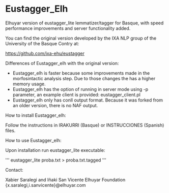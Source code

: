 # Eustagger_Elh
Elhuyar version of eustagger_lite lemmatizer/tagger for Basque, with speed performance improvements and server functionality added.

You can find the original version developed by the IXA NLP group of the University of the Basque Contry at:

https://github.com/ixa-ehu/eustagger


Differences of Eustagger_elh with the original version:

- Eustagger_elh is faster because some improvements made in the morfosintactic analysis step. Due to those changes the has a higher memory usage.
- Eustagger_elh has the option of running in server mode using -p parameter, an example client is provided: eustagger_client.pl 
- Eustagger_elh only has conll output format. Because it was forked from an older version, there is no NAF output. 


How to install Eustagger_elh:

Follow the instructions in IRAKURRI (Basque) or INSTRUCCIONES (Spanish) files.

How to use Eustagger_elh:

Upon installation run eustagger_lite executable:

'''
eustagger_lite proba.txt > proba.txt.tagged
'''


Contact: 

Xabier Saralegi and Iñaki San Vicente
Elhuyar Foundation
{x.saralegi,i.sanvicente}@elhuyar.com
